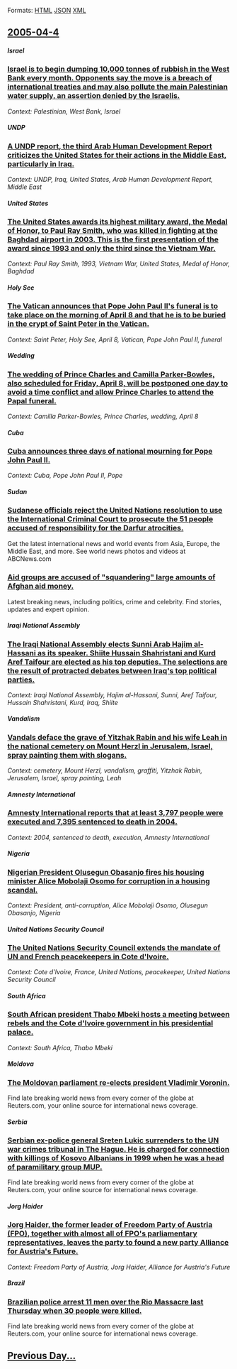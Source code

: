 
Formats: [HTML](2005/04/4/index.html)  [JSON](2005/04/4/index.json)  [XML](2005/04/4/index.xml)  

## [2005-04-4](/news/2005/04/4/index.md)

##### Israel
### [ Israel is to begin dumping 10,000 tonnes of rubbish in the West Bank every month. Opponents say the move is a breach of international treaties and may also pollute the main Palestinian water supply, an assertion denied by the Israelis. ](/news/2005/04/4/israel-is-to-begin-dumping-10-000-tonnes-of-rubbish-in-the-west-bank-every-month-opponents-say-the-move-is-a-breach-of-international-treat.md)
_Context: Palestinian, West Bank, Israel_

##### UNDP
### [ A UNDP report, the third Arab Human Development Report criticizes the United States for their actions in the Middle East, particularly in Iraq. ](/news/2005/04/4/a-undp-report-the-third-arab-human-development-report-criticizes-the-united-states-for-their-actions-in-the-middle-east-particularly-in-i.md)
_Context: UNDP, Iraq, United States, Arab Human Development Report, Middle East_

##### United States
### [ The United States awards its highest military award, the Medal of Honor, to Paul Ray Smith, who was killed in fighting at the Baghdad airport in 2003. This is the first presentation of the award since 1993 and only the third since the Vietnam War. ](/news/2005/04/4/the-united-states-awards-its-highest-military-award-the-medal-of-honor-to-paul-ray-smith-who-was-killed-in-fighting-at-the-baghdad-airpo.md)
_Context: Paul Ray Smith, 1993, Vietnam War, United States, Medal of Honor, Baghdad_

##### Holy See
### [ The Vatican announces that Pope John Paul II's funeral is to take place on the morning of April 8 and that he is to be buried in the crypt of Saint Peter in the Vatican. ](/news/2005/04/4/the-vatican-announces-that-pope-john-paul-ii-s-funeral-is-to-take-place-on-the-morning-of-april-8-and-that-he-is-to-be-buried-in-the-crypt.md)
_Context: Saint Peter, Holy See, April 8, Vatican, Pope John Paul II, funeral_

##### Wedding
### [ The wedding of Prince Charles and Camilla Parker-Bowles, also scheduled for Friday, April 8, will be postponed one day to avoid a time conflict and allow Prince Charles to attend the Papal funeral. ](/news/2005/04/4/the-wedding-of-prince-charles-and-camilla-parker-bowles-also-scheduled-for-friday-april-8-will-be-postponed-one-day-to-avoid-a-time-conf.md)
_Context: Camilla Parker-Bowles, Prince Charles, wedding, April 8_

##### Cuba
### [ Cuba announces three days of national mourning for Pope John Paul II. ](/news/2005/04/4/cuba-announces-three-days-of-national-mourning-for-pope-john-paul-ii.md)
_Context: Cuba, Pope John Paul II, Pope_

##### Sudan
### [ Sudanese officials reject the United Nations resolution to use the International Criminal Court to prosecute the 51 people accused of responsibility for the Darfur atrocities. ](/news/2005/04/4/sudanese-officials-reject-the-united-nations-resolution-to-use-the-international-criminal-court-to-prosecute-the-51-people-accused-of-respo.md)
Get the latest international news and world events from Asia, Europe, the Middle East, and more. See world news photos and videos at ABCNews.com

##### 
### [ Aid groups are accused of "squandering" large amounts of Afghan aid money. ](/news/2005/04/4/aid-groups-are-accused-of-squandering-large-amounts-of-afghan-aid-money.md)
Latest breaking news, including politics, crime and celebrity. Find stories, updates and expert opinion.

##### Iraqi National Assembly
### [ The Iraqi National Assembly elects Sunni Arab Hajim al-Hassani as its speaker. Shiite Hussain Shahristani and Kurd Aref Taifour are elected as his top deputies. The selections are the result of protracted debates between Iraq's top political parties. ](/news/2005/04/4/the-iraqi-national-assembly-elects-sunni-arab-hajim-al-hassani-as-its-speaker-shiite-hussain-shahristani-and-kurd-aref-taifour-are-elected.md)
_Context: Iraqi National Assembly, Hajim al-Hassani, Sunni, Aref Taifour, Hussain Shahristani, Kurd, Iraq, Shiite_

##### Vandalism
### [ Vandals deface the grave of Yitzhak Rabin and his wife Leah in the national cemetery on Mount Herzl in Jerusalem, Israel, spray painting them with slogans. ](/news/2005/04/4/vandals-deface-the-grave-of-yitzhak-rabin-and-his-wife-leah-in-the-national-cemetery-on-mount-herzl-in-jerusalem-israel-spray-painting-th.md)
_Context: cemetery, Mount Herzl, vandalism, graffiti, Yitzhak Rabin, Jerusalem, Israel, spray painting, Leah_

##### Amnesty International
### [ Amnesty International reports that at least 3,797 people were executed and 7,395 sentenced to death in 2004. ](/news/2005/04/4/amnesty-international-reports-that-at-least-3-797-people-were-executed-and-7-395-sentenced-to-death-in-2004.md)
_Context: 2004, sentenced to death, execution, Amnesty International_

##### Nigeria
### [ Nigerian President Olusegun Obasanjo fires his housing minister Alice Mobolaji Osomo for corruption in a housing scandal. ](/news/2005/04/4/nigerian-president-olusegun-obasanjo-fires-his-housing-minister-alice-mobolaji-osomo-for-corruption-in-a-housing-scandal.md)
_Context: President, anti-corruption, Alice Mobolaji Osomo, Olusegun Obasanjo, Nigeria_

##### United Nations Security Council
### [ The United Nations Security Council extends the mandate of UN and French peacekeepers in Cote d'Ivoire. ](/news/2005/04/4/the-united-nations-security-council-extends-the-mandate-of-un-and-french-peacekeepers-in-ca-te-d-ivoire.md)
_Context: Cote d'Ivoire, France, United Nations, peacekeeper, United Nations Security Council_

##### South Africa
### [ South African president Thabo Mbeki hosts a meeting between rebels and the Cote d'Ivoire government in his presidential palace. ](/news/2005/04/4/south-african-president-thabo-mbeki-hosts-a-meeting-between-rebels-and-the-ca-te-d-ivoire-government-in-his-presidential-palace.md)
_Context: South Africa, Thabo Mbeki_

##### Moldova
### [ The Moldovan parliament re-elects president Vladimir Voronin. ](/news/2005/04/4/the-moldovan-parliament-re-elects-president-vladimir-voronin.md)
Find late breaking world news from every corner of the globe at Reuters.com, your online source for international news coverage.

##### Serbia
### [ Serbian ex-police general Sreten Lukic surrenders to the UN war crimes tribunal in The Hague. He is charged for connection with killings of Kosovo Albanians in 1999 when he was a head of paramilitary group MUP. ](/news/2005/04/4/serbian-ex-police-general-sreten-lukia-surrenders-to-the-un-war-crimes-tribunal-in-the-hague-he-is-charged-for-connection-with-killings-o.md)
Find late breaking world news from every corner of the globe at Reuters.com, your online source for international news coverage.

##### Jorg Haider
### [ Jorg Haider, the former leader of Freedom Party of Austria (FPO), together with almost all of FPO's parliamentary representatives, leaves the party to found a new party Alliance for Austria's Future. ](/news/2005/04/4/japrg-haider-the-former-leader-of-freedom-party-of-austria-fpa-together-with-almost-all-of-fpa-s-parliamentary-representatives-leave.md)
_Context: Freedom Party of Austria, Jorg Haider, Alliance for Austria's Future_

##### Brazil
### [ Brazilian police arrest 11 men over the Rio Massacre last Thursday when 30 people were killed. ](/news/2005/04/4/brazilian-police-arrest-11-men-over-the-rio-massacre-last-thursday-when-30-people-were-killed.md)
Find late breaking world news from every corner of the globe at Reuters.com, your online source for international news coverage.

## [Previous Day...](/news/2005/04/3/index.md)

